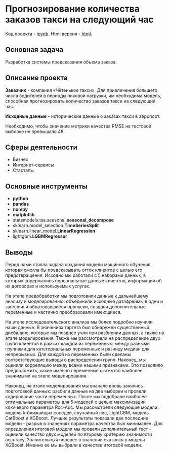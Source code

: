 # Прогнозирование количества заказов такси на следующий час
Код проекта - [ipynb][1]. Html версия - [html][2].

[1]: https://github.com/ElizavetaKondratenko/yandex-praktikum-ds-projects/blob/main/12-%D0%BF%D1%80%D0%BE%D0%B3%D0%BD%D0%BE%D0%B7%D0%B8%D1%80%D0%BE%D0%B2%D0%B0%D0%BD%D0%B8%D0%B5-%D0%BA%D0%BE%D0%BB%D0%B8%D1%87%D0%B5%D1%81%D1%82%D0%B2%D0%B0-%D0%B7%D0%B0%D0%BA%D0%B0%D0%B7%D0%BE%D0%B2-%D1%82%D0%B0%D0%BA%D1%81%D0%B8-%D0%BD%D0%B0-%D1%81%D0%BB%D0%B5%D0%B4%D1%83%D1%8E%D1%89%D0%B8%D0%B9-%D1%87%D0%B0%D1%81/P12-predicting-taxi-trips.ipynb
[2]: https://github.com/ElizavetaKondratenko/yandex-praktikum-ds-projects/blob/main/12-%D0%BF%D1%80%D0%BE%D0%B3%D0%BD%D0%BE%D0%B7%D0%B8%D1%80%D0%BE%D0%B2%D0%B0%D0%BD%D0%B8%D0%B5-%D0%BA%D0%BE%D0%BB%D0%B8%D1%87%D0%B5%D1%81%D1%82%D0%B2%D0%B0-%D0%B7%D0%B0%D0%BA%D0%B0%D0%B7%D0%BE%D0%B2-%D1%82%D0%B0%D0%BA%D1%81%D0%B8-%D0%BD%D0%B0-%D1%81%D0%BB%D0%B5%D0%B4%D1%83%D1%8E%D1%89%D0%B8%D0%B9-%D1%87%D0%B0%D1%81/P12-predicting-taxi-trips.html

## Основная задача

Разработка системы предсказания объема заказа. 

## Описание проекта

**Заказчик** - компания «Чётенькое такси». Для привлечения большего числа водителей в периоды пиковой нагрузки, им необходима модель, способная прогнозировать количество заказов такси на следующий час.

**Исходные данные** - исторические данные о заказах такси в аэропорт.

Необходимо, чтобы значение метрики качества RMSE на тестовой выборке не превышало 48.

## Сферы деятельности

* Бизнес
* Интернет-сервисы
* Стартапы

## Основные инструменты

- **python**
- **pandas**
- **numpy**
- **matplotlib**
- statsmodels.tsa.seasonal.**seasonal_decompose**
- sklearn.model_selection.**TimeSeriesSplit**
- sklearn.linear_model.**LinearRegression**
- lightgbm.**LGBMRegressor**

## Выводы

Перед нами стояла задача создания модели машинного обучения, которая смогла бы предсказывать отток клиентов с целью его предотвращения. Исходно мы работали с 5 наборами данных, в которых содержались персональные данные клиентов, информация об их договорах и используемых услугах.

На этапе предобработки мы подготовили данные к дальнейшему анализу и моделированию: объединили исходные датафреймы в одни и заполнили образовавшиеся пропуски, создали дополнительные переменные и частично преобразовали имеющиеся.

На этапе исследовательского анализа мы более подробно изучили наши данные. В значениях таргета был обнаружен существенный дисбаланс, которые мы позднее учли при разбиении данных, а также на этапе моделирования. Также мы рассмотрели на распределение двух групп клиентов в рамках каждой из переменных: между разными группами для категориальных переменных и разницу медиан для непрерывных. Для каждой из переменных были сделаны соответствующие выводы о распределении групп. Наконец, мы оценили корреляцию между всеми нашими признаками. Это позволило предположить, какие именно переменные окажутся наиболее значимыми на этапе моделирования.

Наконец, на этапе моделирования мы вначале вновь занялись подготовкой данных: разбили данные на две выборки и провели кодирование части переменных. После мы подобрали наиболее оптимальные параметры для 5 моделей с целью максимизации ключевого параметра Roc-Auc. Мы рассмотрели следующие модели: модель k-ближайщих соседей, случайный лес, LightGBM, модель CatBoost и XGBoost. Лучшие результаты показали две последние модели - разрыв в значениях параметра качества был минимален. Для определения итоговой модели мы провели дополнительный тест - оценили качество двух моделей по второму критерию значимости accuracy. Значительный перевес в значении оказался у модели XGBoost. Именно ее мы выбрали в качестве итоговой модели.
